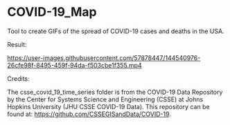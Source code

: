 # COVID-19_Map
Tool to create GIFs of the spread of COVID-19 cases and deaths in the USA.

Result:



https://user-images.githubusercontent.com/57878447/144540976-26cfe98f-8495-459f-94da-f503cbe1f355.mp4


Credits:

The csse_covid_19_time_series folder is from the COVID-19 Data Repository by the Center for Systems Science and Engineering (CSSE) at Johns Hopkins University (JHU CSSE COVID-19 Data). This repository can be found at: https://github.com/CSSEGISandData/COVID-19.
